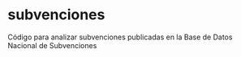 # subvenciones
Código para analizar subvenciones publicadas en la Base de Datos Nacional de Subvenciones
